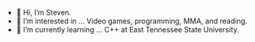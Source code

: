 - 👋 Hi, I’m Steven.
- 👀 I’m interested in ... Video games, programming, MMA, and reading.
- 🌱 I’m currently learning ... C++ at East Tennessee State University.
<!---
Womboi/Womboi is a ✨ special ✨ repository because its `README.md` (this file) appears on your GitHub profile.
You can click the Preview link to take a look at your changes.
--->
